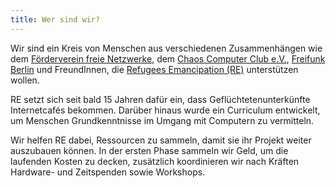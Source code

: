 ```yaml
---
title: Wer sind wir?
---
```

Wir sind ein Kreis von Menschen aus verschiedenen Zusammenhängen wie dem [Förderverein freie Netzwerke](http://foerderverein.freie-netzwerke.de/), dem [Chaos Computer Club e.V.](http://ccc.de/), [Freifunk Berlin](http://berlin.freifunk.net/) und FreundInnen, die [Refugees Emancipation (RE)](http://refugeesemancipation.com/) unterstützen wollen.

RE setzt sich seit bald 15 Jahren dafür ein, dass Geflüchtetenunterkünfte Internetcafés bekommen. Darüber hinaus wurde ein Curriculum entwickelt, um Menschen Grundkenntnisse im Umgang mit Computern zu vermitteln.

Wir helfen RE dabei, Ressourcen zu sammeln, damit sie ihr Projekt weiter auszubauen können. In der ersten Phase sammeln wir Geld, um die laufenden Kosten zu decken, zusätzlich koordinieren wir nach Kräften Hardware- und Zeitspenden sowie Workshops.
